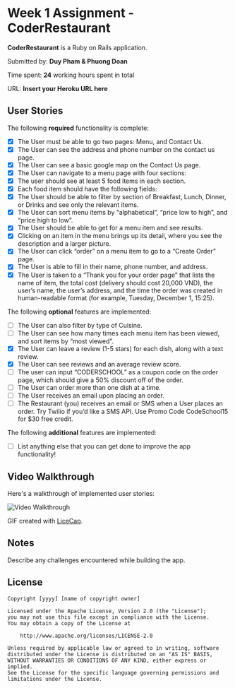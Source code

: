 # Week 1 Assignment - CoderRestaurant

**CoderRestaurant** is a Ruby on Rails application.

Submitted by: **Duy Pham & Phuong Doan**

Time spent: **24** working hours spent in total

URL: **Insert your Heroku URL here**

## User Stories

The following **required** functionality is complete:
* [X] The User must be able to go two pages: Menu, and Contact Us.
* [X] The User can see the address and phone number on the contact us page.
* [X] The User can see a basic google map on the Contact Us page.
* [X] The User can navigate to a menu page with four sections:
* [X] The user should see at least 5 food items in each section.
* [X] Each food item should have the following fields:
* [X] The User should be able to filter by section of Breakfast, Lunch, Dinner, or Drinks and see only the relevant items.
* [X] The User can sort menu items by “alphabetical”, “price low to high”, and “price high to low”.
* [X] The User should be able to get for a menu item and see results.
* [X] Clicking on an item in the menu brings up its detail, where you see the description and a larger picture.
* [X] The User can click “order” on a menu item to go to a “Create Order” page.
* [X] The User is able to fill in their name, phone number, and address.
* [X] The User is taken to a “Thank you for your order page” that lists the name of item, the total cost (delivery should cost 20,000 VND), the user’s name, the user’s address, and the time the order was created in human-readable format (for example, Tuesday, December 1, 15:25).

The following **optional** features are implemented:
* [ ] The User can also filter by type of Cuisine.
* [ ] The User can see how many times each menu item has been viewed, and sort items by “most viewed”.
* [X] The User can leave a review (1-5 stars) for each dish, along with a text review.
* [X] The User can see reviews and an average review score.
* [ ] The user can input “CODERSCHOOL” as a coupon code on the order page, which should give a 50% discount off of the order.
* [ ] The User can order more than one dish at a time.
* [ ] The User receives an email upon placing an order.
* [ ] The Restaurant (you) receives an email or SMS when a User places an order. Try Twilio if you’d like a SMS API. Use Promo Code CodeSchool15 for $30 free credit.

The following **additional** features are implemented:

- [ ] List anything else that you can get done to improve the app functionality!

## Video Walkthrough 

Here's a walkthrough of implemented user stories:

![Video Walkthrough](https://github.com/duyphamattinypulsecom/coderrestaurant/blob/master/Restaurant.gif?raw=true)

GIF created with [LiceCap](http://www.cockos.com/licecap/).

## Notes

Describe any challenges encountered while building the app.

## License

    Copyright [yyyy] [name of copyright owner]

    Licensed under the Apache License, Version 2.0 (the "License");
    you may not use this file except in compliance with the License.
    You may obtain a copy of the License at

        http://www.apache.org/licenses/LICENSE-2.0

    Unless required by applicable law or agreed to in writing, software
    distributed under the License is distributed on an "AS IS" BASIS,
    WITHOUT WARRANTIES OR CONDITIONS OF ANY KIND, either express or implied.
    See the License for the specific language governing permissions and
    limitations under the License.

